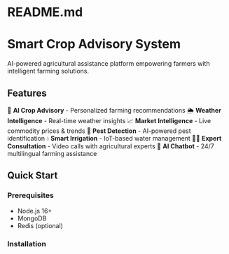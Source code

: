 # README.md
# Smart Crop Advisory System

AI-powered agricultural assistance platform empowering farmers with intelligent farming solutions.

## Features
🌾 **AI Crop Advisory** - Personalized farming recommendations
🌦️ **Weather Intelligence** - Real-time weather insights
📈 **Market Intelligence** - Live commodity prices & trends
🐛 **Pest Detection** - AI-powered pest identification
💧 **Smart Irrigation** - IoT-based water management
👨‍🌾 **Expert Consultation** - Video calls with agricultural experts
🤖 **AI Chatbot** - 24/7 multilingual farming assistance

## Quick Start

### Prerequisites
- Node.js 16+
- MongoDB
- Redis (optional)

### Installation

